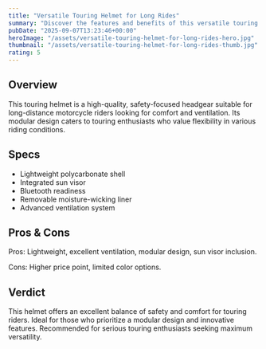 ```yaml
---
title: "Versatile Touring Helmet for Long Rides"
summary: "Discover the features and benefits of this versatile touring helmet designed for long rides."
pubDate: "2025-09-07T13:23:46+00:00"
heroImage: "/assets/versatile-touring-helmet-for-long-rides-hero.jpg"
thumbnail: "/assets/versatile-touring-helmet-for-long-rides-thumb.jpg"
rating: 5
---
```


<h2>Overview</h2>
<p>This touring helmet is a high-quality, safety-focused headgear suitable for long-distance motorcycle riders looking for comfort and ventilation. Its modular design caters to touring enthusiasts who value flexibility in various riding conditions.</p>
<h2>Specs</h2>
<ul>
  <li>Lightweight polycarbonate shell</li>
  <li>Integrated sun visor</li>
  <li>Bluetooth readiness</li>
  <li>Removable moisture-wicking liner</li>
  <li>Advanced ventilation system</li>
</ul>
<h2>Pros & Cons</h2>
<p>Pros: Lightweight, excellent ventilation, modular design, sun visor inclusion.</p>
<p>Cons: Higher price point, limited color options.</p>
<h2>Verdict</h2>
<p>This helmet offers an excellent balance of safety and comfort for touring riders. Ideal for those who prioritize a modular design and innovative features. Recommended for serious touring enthusiasts seeking maximum versatility.</p>